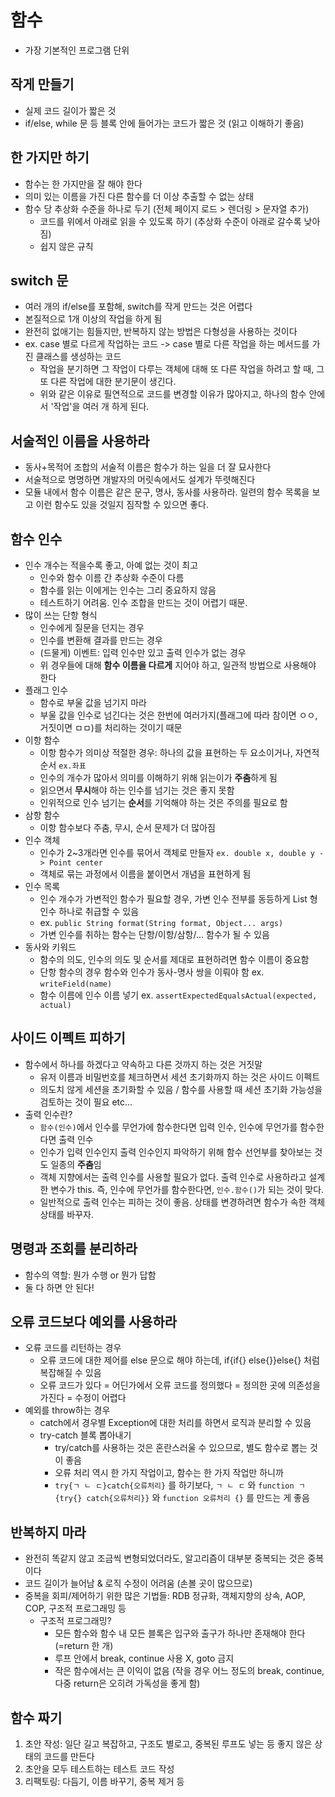 # 함수
- 가장 기본적인 프로그램 단위


## 작게 만들기
- 실제 코드 길이가 짧은 것
- if/else, while 문 등 블록 안에 들어가는 코드가 짧은 것 (읽고 이해하기 좋음)


## 한 가지만 하기
- 함수는 한 가지만을 잘 해야 한다
- 의미 있는 이름을 가진 다른 함수를 더 이상 추출할 수 없는 상태
- 함수 당 추상화 수준을 하나로 두기 (전체 페이지 로드 > 렌더링 > 문자열 추가)
    * 코드를 위에서 아래로 읽을 수 있도록 하기 (추상화 수준이 아래로 갈수록 낮아짐)
    * 쉽지 않은 규칙


## switch 문
- 여러 개의 if/else를 포함해, switch를 작게 만드는 것은 어렵다
- 본질적으로 1개 이상의 작업을 하게 됨
- 완전히 없애기는 힘들지만, 반복하지 않는 방법은 다형성을 사용하는 것이다
- ex. case 별로 다르게 작업하는 코드 -> case 별로 다른 작업을 하는 메서드를 가진 클래스를 생성하는 코드
    * 작업을 분기하면 그 작업이 다루는 객체에 대해 또 다른 작업을 하려고 할 때, 그 또 다른 작업에 대한 분기문이 생긴다.
    * 위와 같은 이유로 필연적으로 코드를 변경할 이유가 많아지고, 하나의 함수 안에서 '작업'을 여러 개 하게 된다.


## 서술적인 이름을 사용하라
- 동사+목적어 조합의 서술적 이름은 함수가 하는 일을 더 잘 묘사한다
- 서술적으로 명명하면 개발자의 머릿속에서도 설계가 뚜렷해진다
- 모듈 내에서 함수 이름은 같은 문구, 명사, 동사를 사용하라. 일련의 함수 목록을 보고 이런 함수도 있을 것일지 짐작할 수 있으면 좋다.


## 함수 인수
- 인수 개수는 적을수록 좋고, 아예 없는 것이 최고
    * 인수와 함수 이름 간 추상화 수준이 다름
    * 함수를 읽는 이에게는 인수는 그리 중요하지 않음
    * 테스트하기 어려움. 인수 조합을 만드는 것이 어렵기 때문.
- 많이 쓰는 단항 형식
    * 인수에게 질문을 던지는 경우
    * 인수를 변환해 결과를 만드는 경우
    * (드물게) 이벤트: 입력 인수만 있고 출력 인수가 없는 경우
    * 위 경우들에 대해 **함수 이름을 다르게** 지어야 하고, 일관적 방법으로 사용해야 한다
- 플래그 인수
    * 함수로 부울 값을 넘기지 마라
    * 부울 값을 인수로 넘긴다는 것은 한번에 여러가지(플래그에 따라 참이면 ㅇㅇ, 거짓이면 ㅁㅁ)를 처리하는 것이기 때문
- 이항 함수
    * 이항 함수가 의미상 적절한 경우: 하나의 값을 표현하는 두 요소이거나, 자연적 순서 `ex.좌표`
    * 인수의 개수가 많아서 의미를 이해하기 위해 읽는이가 **주춤**하게 됨
    * 읽으면서 **무시**해야 하는 인수를 넘기는 것은 좋지 못함
    * 인위적으로 인수 넘기는 **순서**를 기억해야 하는 것은 주의를 필요로 함
- 삼항 함수
    * 이항 함수보다 주춤, 무시, 순서 문제가 더 많아짐
- 인수 객체
    * 인수가 2~3개라면 인수를 묶어서 객체로 만들자 `ex. double x, double y -> Point center`
    * 객체로 묶는 과정에서 이름을 붙이면서 개념을 표현하게 됨
- 인수 목록
    * 인수 개수가 가변적인 함수가 필요할 경우, 가변 인수 전부를 동등하게 List 형 인수 하나로 취급할 수 있음
    * ex. `public String format(String format, Object... args)`
    * 가변 인수를 취하는 함수는 단항/이항/삼항/... 함수가 될 수 있음
- 동사와 키워드
    * 함수의 의도, 인수의 의도 및 순서를 제대로 표현하려면 함수 이름이 중요함
    * 단항 함수의 경우 함수와 인수가 동사-명사 쌍을 이뤄야 함 ex. `writeField(name)`
    * 함수 이름에 인수 이름 넣기 ex. `assertExpectedEqualsActual(expected, actual)`


## 사이드 이펙트 피하기
- 함수에서 하나를 하겠다고 약속하고 다른 것까지 하는 것은 거짓말
    * 유저 이름과 비밀번호를 체크하면서 세션 초기화까지 하는 것은 사이드 이펙트
    * 의도치 않게 세션을 초기화할 수 있음 / 함수를 사용할 때 세션 초기화 가능성을 검토하는 것이 필요 etc...
- 출력 인수란?
    * `함수(인수)`에서 인수를 무언가에 함수한다면 입력 인수, 인수에 무언가를 함수한다면 출력 인수
    * 인수가 입력 인수인지 출력 인수인지 파악하기 위해 함수 선언부를 찾아보는 것도 일종의 **주춤**임
    * 객체 지향에서는 출력 인수를 사용할 필요가 없다. 출력 인수로 사용하라고 설계한 변수가 this. 즉, 인수에 무언가를 함수한다면, `인수.함수()`가 되는 것이 맞다.
    * 일반적으로 출력 인수는 피하는 것이 좋음. 상태를 변경하려면 함수가 속한 객체 상태를 바꾸자.


## 명령과 조회를 분리하라
- 함수의 역할: 뭔가 수행 or 뭔가 답함
- 둘 다 하면 안 된다!


## 오류 코드보다 예외를 사용하라
- 오류 코드를 리턴하는 경우
    * 오류 코드에 대한 제어를 else 문으로 해야 하는데, if{if{} else{}}else{} 처럼 복잡해질 수 있음
    * 오류 코드가 있다 = 어딘가에서 오류 코드를 정의했다 = 정의한 곳에 의존성을 가진다 = 수정이 어렵다
- 예외를 throw하는 경우
    * catch에서 경우별 Exception에 대한 처리를 하면서 로직과 분리할 수 있음
    * try-catch 블록 뽑아내기
        + try/catch를 사용하는 것은 혼란스러울 수 있으므로, 별도 함수로 뽑는 것이 좋음
        + 오류 처리 역시 한 가지 작업이고, 함수는 한 가지 작업만 하니까
        + `try{ㄱ ㄴ ㄷ}catch{오류처리}` 를 하기보다, `ㄱ ㄴ ㄷ` 와 `function ㄱ {try{} catch{오류처리}}` 와 `function 오류처리 {}` 를 만드는 게 좋음


## 반복하지 마라
- 완전히 똑같지 않고 조금씩 변형되었더라도, 알고리즘이 대부분 중복되는 것은 중복이다
- 코드 길이가 늘어남 & 로직 수정이 어려움 (손볼 곳이 많으므로)
- 중복을 회피/제어하기 위한 많은 기법들: RDB 정규화, 객체지향의 상속, AOP, COP, 구조적 프로그래밍 등
    * 구조적 프로그래밍?
        + 모든 함수와 함수 내 모든 블록은 입구와 출구가 하나만 존재해야 한다 (=return 한 개)
        + 루프 안에서 break, continue 사용 X, goto 금지
        + 작은 함수에서는 큰 이익이 없음 (작을 경우 어느 정도의 break, continue, 다중 return은 오히려 가독성을 좋게 함)


## 함수 짜기
1. 초안 작성: 일단 길고 복잡하고, 구조도 별로고, 중복된 루프도 넣는 등 좋지 않은 상태의 코드를 만든다
2. 초안을 모두 테스트하는 테스트 코드 작성
3. 리팩토링: 다듬기, 이름 바꾸기, 중복 제거 등